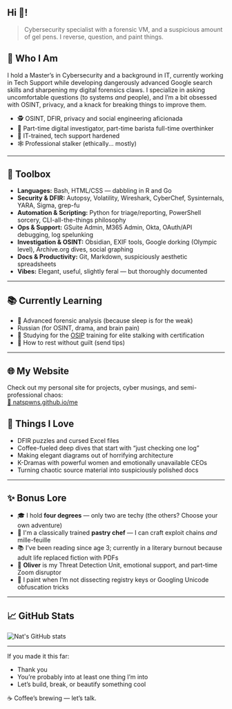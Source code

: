 ## Hi 👋! 

> Cybersecurity specialist with a forensic VM, and a suspicious amount of gel pens. I reverse, question, and paint things.

## 🧠 Who I Am

I hold a Master’s in Cybersecurity and a background in IT, currently working in Tech Support while developing dangerously advanced Google search skills and sharpening my digital forensics claws. I specialize in asking uncomfortable questions (to systems *and* people), and I’m a bit obsessed with OSINT, privacy, and a knack for breaking things to improve them.

- 🕵️ OSINT, DFIR, privacy and social engineering aficionada
- 🎨 Part-time digital investigator, part-time barista full-time overthinker
- 🧰 IT-trained, tech support hardened
- 🕸️ Professional stalker (ethically... mostly)
---
## 🧰 Toolbox

- **Languages:** Bash, HTML/CSS — dabbling in R and Go  
- **Security & DFIR:** Autopsy, Volatility, Wireshark, CyberChef, Sysinternals, YARA, Sigma, grep-fu  
- **Automation & Scripting:** Python for triage/reporting, PowerShell sorcery, CLI-all-the-things philosophy  
- **Ops & Support:** GSuite Admin, M365 Admin, Okta, OAuth/API debugging, log spelunking  
- **Investigation & OSINT:** Obsidian, EXIF tools, Google dorking (Olympic level), Archive.org dives, social graphing  
- **Docs & Productivity:** Git, Markdown, suspiciously aesthetic spreadsheets  
- **Vibes:** Elegant, useful, slightly feral — but thoroughly documented

---
## 📚 Currently Learning

- 🧪 Advanced forensic analysis (because sleep is for the weak)
- Russian (for OSINT, drama, and brain pain)
- 📜 Studying for the [OSIP](https://inteltechniques.com/training-osip.html) training for elite stalking with certification
- 🧘 How to rest without guilt (send tips)
---
## 🌐 My Website

Check out my personal site for projects, cyber musings, and semi-professional chaos:  
[🔗 natspwns.github.io/me](https://natspwns.github.io/me)

## 🖤 Things I Love

- DFIR puzzles and cursed Excel files
- Coffee-fueled deep dives that start with “just checking one log” 
- Making elegant diagrams out of horrifying architecture  
- K-Dramas with powerful women and emotionally unavailable CEOs
- Turning chaotic source material into suspiciously polished docs
---
## ✨ Bonus Lore

- 🎓 I hold **four degrees** — only two are techy (the others? Choose your own adventure)
- 🍰 I'm a classically trained **pastry chef** — I can craft exploit chains *and* mille-feuille
- 📚 I’ve been reading since age 3; currently in a literary burnout because adult life replaced fiction with PDFs
- 🐶 **Oliver** is my Threat Detection Unit, emotional support, and part-time Zoom disruptor
- 🎨 I paint when I’m not dissecting registry keys or Googling Unicode obfuscation tricks

---

## 📈 GitHub Stats

![Nat's GitHub stats](https://github-readme-stats.vercel.app/api?username=natspwns&show_icons=true&theme=tokyonight&hide=prs)

---
If you made it this far:

- Thank you
- You’re probably into at least one thing I’m into
- Let’s build, break, or beautify something cool

☕ Coffee’s brewing — let’s talk.
